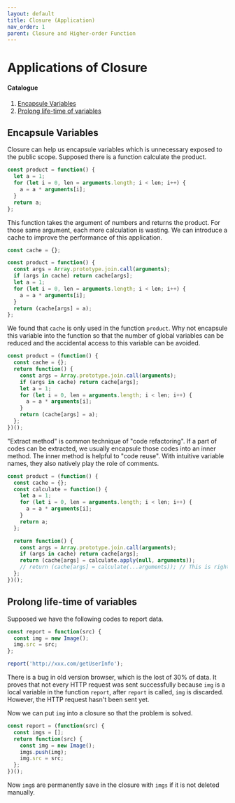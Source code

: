 ```yaml
---
layout: default
title: Closure (Application)
nav_order: 1
parent: Closure and Higher-order Function
---
```


# Applications of Closure

#### Catalogue

1. [Encapsule Variables](#encapsule-variables)
2. [Prolong life-time of variables](#prolong-life-time-of-variables)

## Encapsule Variables

Closure can help us encapsule variables which is unnecessary exposed to the public scope. Supposed there is a function calculate the product.

```js
const product = function() {
  let a = 1;
  for (let i = 0, len = arguments.length; i < len; i++) {
    a = a * arguments[i];
  }
  return a;
};
```

This function takes the argument of numbers and returns the product. For those same argument, each more calculation is wasting. We can introduce a cache to improve the performance of this application.

```js
const cache = {};

const product = function() {
  const args = Array.prototype.join.call(arguments);
  if (args in cache) return cache[args];
  let a = 1;
  for (let i = 0, len = arguments.length; i < len; i++) {
    a = a * arguments[i];
  }
  return (cache[args] = a);
};
```

We found that `cache` is only used in the function `product`. Why not encapsule this variable into the function so that the number of global variables can be reduced and the accidental access to this variable can be avoided.

```js
const product = (function() {
  const cache = {};
  return function() {
    const args = Array.prototype.join.call(arguments);
    if (args in cache) return cache[args];
    let a = 1;
    for (let i = 0, len = arguments.length; i < len; i++) {
      a = a * arguments[i];
    }
    return (cache[args] = a);
  };
})();
```

"Extract method" is common technique of "code refactoring". If a part of codes can be extracted, we usually encapsule those codes into an inner method. The inner method is helpful to "code reuse". With intuitive variable names, they also natively play the role of comments.

```js
const product = (function() {
  const cache = {};
  const calculate = function() {
    let a = 1;
    for (let i = 0, len = arguments.length; i < len; i++) {
      a = a * arguments[i];
    }
    return a;
  };

  return function() {
    const args = Array.prototype.join.call(arguments);
    if (args in cache) return cache[args];
    return (cache[args] = calculate.apply(null, arguments));
    // return (cache[args] = calculate(...arguments)); // This is right too.
  };
})();
```

## Prolong life-time of variables

Supposed we have the following codes to report data.

```js
const report = function(src) {
  const img = new Image();
  img.src = src;
};

report('http://xxx.com/getUserInfo');
```

There is a bug in old version browser, which is the lost of 30% of data. It proves that not every HTTP request was sent successfully because `img` is a local variable in the function `report`, after `report` is called, `img` is discarded. However, the HTTP request hasn't been sent yet.

Now we can put `img` into a closure so that the problem is solved.

```js
const report = (function(src) {
  const imgs = [];
  return function(src) {
    const img = new Image();
    imgs.push(img);
    img.src = src;
  };
})();
```

Now `img`s are permanently save in the closure with `imgs` if it is not deleted manually.
